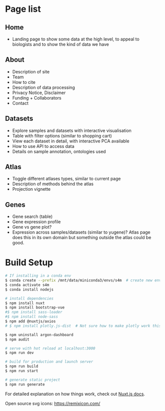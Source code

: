 # Page list

## Home
- Landing page to show some data at the high level, to appeal to biologists and to show the kind of data we have

## About
- Description of site
- Team
- How to cite
- Description of data processing
- Privacy Notice, Disclaimer
- Funding + Collaborators
- Contact

## Datasets
- Explore samples and datasets with interactive visualisation
- Table with filter options (similar to shopping cart)
- View each dataset in detail, with interactive PCA available
- How to use API to access data
- Details on sample annotation, ontologies used

## Atlas
- Toggle different atlases types, similar to current page
- Description of methods behind the atlas
- Projection vignette

## Genes
- Gene search (table)
- Gene expression profile
- Gene vs gene plot?
- Expression across samples/datasets (similar to yugene)? Atlas page does this in its own domain but something outside the atlas could be good.


# Build Setup

```bash
# If installing in a conda env
$ conda create --prefix /mnt/data/miniconda3/envs/s4m  # create new env to specific loation
$ conda activate s4m
$ conda install nodejs

# install dependencies
$ npm install nuxt
$ npm install bootstrap-vue
#$ npm install sass-loader 
#$ npm install node-sass
$ npm add @nuxtjs/axios 
# $ npm install plotly.js-dist  # Not sure how to make plotly work this way - currently just loading cdn into header

$ npm uninstall argon-dashboard
$ npm audit

# serve with hot reload at localhost:3000
$ npm run dev

# build for production and launch server
$ npm run build
$ npm run start

# generate static project
$ npm run generate
```

For detailed explanation on how things work, check out [Nuxt.js docs](https://nuxtjs.org).

Open source svg icons:
https://remixicon.com/

